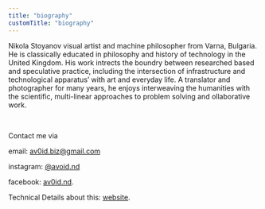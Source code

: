 ```yaml
---
title: "biography"
customTitle: "biography"
---
```


Nikola Stoyanov visual artist and machine philosopher from Varna, Bulgaria. He is classically educated in philosophy and history of technology in the United Kingdom. His work intrects the boundry between researched based and speculative practice, including the intersection of infrastructure and technological apparatus’ with art and everyday life. A translator and photographer for many years, he enjoys interweaving the humanities with the scientific, multi-linear approaches to problem solving and ollaborative work.

</br>

Contact me via

email: [av0id.biz@gmail.com](mailto:av0id.biz@gmail.com)

instagram: [@avoid.nd](https://www.instagram.com/avoid.nd/)

facebook: [av0id.nd](https://www.facebook.com/av0id.nd/").

Technical Details about this: [website](/tech-spec).
